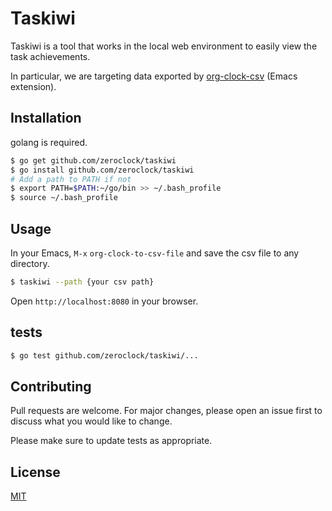 # Taskiwi

Taskiwi is a tool that works in the local web environment to easily view the task achievements.

In particular, we are targeting data exported by [org-clock-csv](https://github.com/atheriel/org-clock-csv) (Emacs extension).

## Installation

golang is required.

```bash
$ go get github.com/zeroclock/taskiwi
$ go install github.com/zeroclock/taskiwi
# Add a path to PATH if not
$ export PATH=$PATH:~/go/bin >> ~/.bash_profile
$ source ~/.bash_profile
```

## Usage

In your Emacs, `M-x` `org-clock-to-csv-file` and save the csv file to any directory.

```bash
$ taskiwi --path {your csv path}
```

Open `http://localhost:8080` in your browser.

## tests

```bash
$ go test github.com/zeroclock/taskiwi/...
```

## Contributing
Pull requests are welcome. For major changes, please open an issue first to discuss what you would like to change.

Please make sure to update tests as appropriate.

## License
[MIT](https://choosealicense.com/licenses/mit/)
